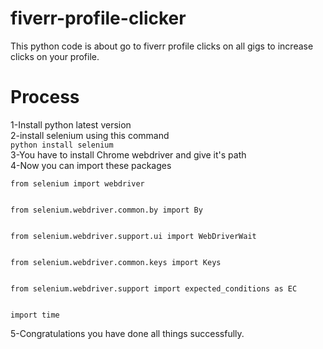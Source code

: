 # fiverr-profile-clicker
This python code is about go to fiverr profile clicks on all gigs to increase clicks on your profile.
 <h1>Process</h1>
 1-Install python latest version
 <br>
 2-install selenium using this command
  <br>
 <code>python install selenium</code>
  <br>
 3-You have to install Chrome webdriver and give it's path
  <br>
 4-Now you can import these packages
  <br>
 <code>
from selenium import webdriver
  <br>
from selenium.webdriver.common.by import By
  <br>
from selenium.webdriver.support.ui import WebDriverWait
  <br>
from selenium.webdriver.common.keys import Keys
  <br>
from selenium.webdriver.support import expected_conditions as EC
  <br>
import time
 </code>
  <br>
 5-Congratulations you have done all things successfully.
 
